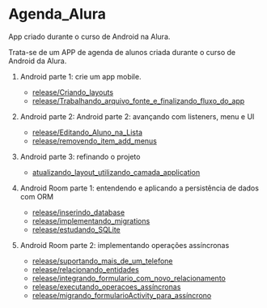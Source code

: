 # Agenda_Alura
App criado durante o curso de Android na Alura.

Trata-se de um APP de agenda de alunos criada durante o curso de Android da Alura.

  1. Android parte 1: crie um app mobile.
     - [release/Criando_layouts](https://github.com/phtrebil/Agenda_Alura/tree/release/Criando_layouts)
     - [release/Trabalhando_arquivo_fonte_e_finalizando_fluxo_do_app](https://github.com/phtrebil/Agenda_Alura/tree/release/Trabalhando_arquivo_fonte_e_finalizando_fluxo_do_app)
  
  2. Android parte 2: Android parte 2: avançando com listeners, menu e UI
     - [release/Editando_Aluno_na_Lista](https://github.com/phtrebil/Agenda_Alura/tree/release/Editando_Aluno_na_Lista)
     - [release/removendo_item_add_menus](https://github.com/phtrebil/Agenda_Alura/tree/release/removendo_item_add_menus)
    
  3. Android parte 3: refinando o projeto 

     - [atualizando_layout_utilizando_camada_application](https://github.com/phtrebil/Agenda_Alura/tree/release/atualizando_layout_utilizando_camada_application)
     
  4. Android Room parte 1: entendendo e aplicando a persistência de dados com ORM
  
     - [release/inserindo_database](https://github.com/phtrebil/Agenda_Alura/tree/release/inserindo_database)
     - [release/implementando_migrations](https://github.com/phtrebil/Agenda_Alura/tree/release/implementando_migrations)
     - [release/estudando_SQLite](https://github.com/phtrebil/Agenda_Alura/tree/release/estudando_SQLite)

  5. Android Room parte 2: implementando operações assíncronas

      - [release/suportando_mais_de_um_telefone](https://github.com/phtrebil/Agenda_Alura/tree/release/suportando_mais_de_um_telefone)
      - [release/relacionando_entidades](https://github.com/phtrebil/Agenda_Alura/tree/release/relacionando_entidades)
      - [release/integrando_formulario_com_novo_relacionamento](https://github.com/phtrebil/Agenda_Alura/tree/release/integrando_formulario_com_novo_relacionamento)
      - [release/executando_operacoes_assíncronas](https://github.com/phtrebil/Agenda_Alura/tree/release/executando_operacoes_assíncronas)
      - [release/migrando_formularioActivity_para_assíncrono](https://github.com/phtrebil/Agenda_Alura/tree/release/migrando_formularioActivity_para_assíncrono)